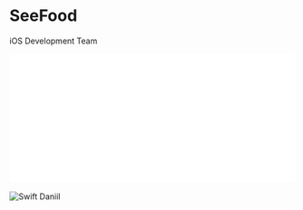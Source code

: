 # SeeFood
iOS Development Team

![Image alt](https://github.com/Pave1iOS/SeeFood/blob/main/seefood.png)

![Swift](https://img.shields.io/badge/swift-F54A2A?style=for-the-badge&logo=swift&logoColor=white) Daniil
